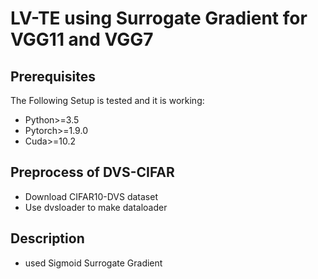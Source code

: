 # LV-TE using Surrogate Gradient for VGG11 and VGG7

## Prerequisites
The Following Setup is tested and it is working:
 * Python>=3.5
 * Pytorch>=1.9.0
 * Cuda>=10.2

## Preprocess of DVS-CIFAR
 * Download CIFAR10-DVS dataset
 * Use dvsloader to make dataloader

## Description
 * used Sigmoid Surrogate Gradient

